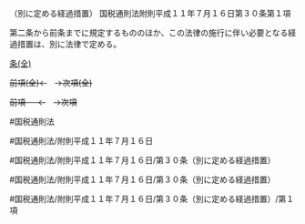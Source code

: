 （別に定める経過措置）
国税通則法附則平成１１年７月１６日第３０条第１項

第二条から前条までに規定するもののほか、この法律の施行に伴い必要となる経過措置は、別に法律で定める。

[条(全)](国税通則法＿＿＿＿附則平成１１年７月１６日第３０条_.md)

~~前項(全)←~~　~~→次項(全)~~

~~前項 　 ←~~　~~→次項~~



#国税通則法

#国税通則法/附則平成１１年７月１６日

#国税通則法/附則平成１１年７月１６日/第３０条（別に定める経過措置）

#国税通則法/附則平成１１年７月１６日/第３０条（別に定める経過措置）

#国税通則法/附則平成１１年７月１６日/第３０条（別に定める経過措置）/第１項

